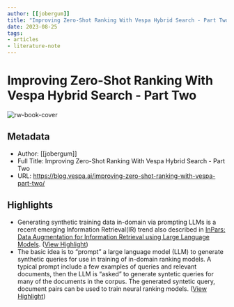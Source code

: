 ```yaml
---
author: [[jobergum]]
title: "Improving Zero-Shot Ranking With Vespa Hybrid Search - Part Two"
date: 2023-08-25
tags: 
- articles
- literature-note
---
```

# Improving Zero-Shot Ranking With Vespa Hybrid Search - Part Two

![rw-book-cover](https://blog.vespa.ai/assets/2023-01-10-improving-zero-shot-ranking-with-vespa-part-two/tamarcus-brown-YWI8pZdcuAA-unsplash.jpg)

## Metadata
- Author: [[jobergum]]
- Full Title: Improving Zero-Shot Ranking With Vespa Hybrid Search - Part Two
- URL: https://blog.vespa.ai/improving-zero-shot-ranking-with-vespa-part-two/

## Highlights
- Generating synthetic training data in-domain via prompting LLMs is a recent emerging Information Retrieval(IR) trend also described in [InPars: Data Augmentation for Information Retrieval using Large Language Models](https://arxiv.org/abs/2202.05144). ([View Highlight](https://read.readwise.io/read/01gtq7gzher0p7vcczw5y7zxwz))
- The basic idea is to “prompt” a large language model (LLM) to generate synthetic queries for use in training of in-domain ranking models. A typical prompt include a few examples of queries and relevant documents, then the LLM is “asked” to generate syntetic queries for many of the documents in the corpus. The generated syntetic query, document pairs can be used to train neural ranking models. ([View Highlight](https://read.readwise.io/read/01gtq7hvk1edc3m4qy8sc1pa7j))

